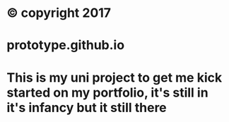 # © copyright 2017
# prototype.github.io
# This is my uni project to get me kick started on my portfolio, it's still in it's infancy but it still there


